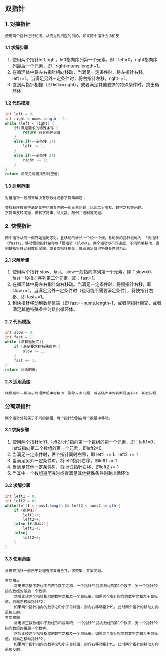 ## 双指针
### 1. 对撞指针
    使用两个指针进行访问，从而达到相应的目的。如果两个指针方向相反
#### 1.1 求解步骤
1. 使用两个指针left,right。left指向序列第一个元素，即：left=0，right指向序列最后一个元素，即：right=nums.length−1。
2. 在循环体中将左右指针相向移动，当满足一定条件时，将左指针右移，left+=1。当满足另外一定条件时，将右指针左移，right−=1。
3. 直到两指针相撞（即 left==right），或者满足其他要求的特殊条件时，跳出循环体
#### 1.2 代码模版
```java
int left = 0;
int right = nums.length - 1;
while (left < right) {
    if(满足要求的特殊条件){
        return 符合条件的值
    }
    else if(一定条件 1){
        left += 1;
    }
    else if(一定条件 2){
        right -= 1;
    }
}
return 没找见或者找到对应值;
```
#### 1.3 适用范围
```text
对撞指针一般用来解决有序数组或者字符串问题：

查找有序数组中满足某些约束条件的一组元素问题：比如二分查找、数字之和等问题。
字符串反转问题：反转字符串、回文数、颠倒二进制等问题。
```
### 2. 快慢指针
    两个指针从同一侧开始遍历序列，且移动的步长一个快一个慢。移动快的指针被称为 「快指针（fast）」，移动慢的指针被称为「慢指针（slow）」。两个指针以不同速度、不同策略移动，直到快指针移动到数组尾端，或者两指针相交，或者满足其他特殊条件时为止
#### 2.1 求解步骤
1. 使用两个指针 slow、fast。slow一般指向序列第一个元素，即：slow=0，fast一般指向序列第二个元素，即：fast=1。
2. 在循环体中将左右指针向右移动。当满足一定条件时，将慢指针右移，即 slow+=1。当满足另外一定条件时（也可能不需要满足条件），将快指针右移，即 fast+=1。
3. 到快指针移动到数组尾端（即 fast==nums.length−1，或者两指针相交，或者满足其他特殊条件时跳出循环体。

#### 2.2 代码模版
```java
int slow = 0;
int fast = 1;
while (没有遍历完){
    if (满足要求的特殊条件){
        slow += 1;
    }
    fast += 1;
}
return 合适的值;

```
#### 2.3 适用范围
```text
快慢指针一般用于处理数组中的移动、删除元素问题，或者链表中的判断是否有环、长度问题。
```
### 分离双指针
    两个指针分别属于不同的数组，两个指针分别在两个数组中移动。
#### 3.1 求解步骤
1. 使用两个指针left1、left2.left1指向第一个数组的第一个元素，即：left1=0，left2指向第二个数组的第一个元素，即left2=0。
2. 当满足一定条件时，两个指针同时右移，即 left1 += 1、left2 += 1
3. 当满足另外一定条件时，将left1指针右移，即left1 += 1
4. 当满足其他一定条件时，将left2指针右移，即left2 += 1
5. 当其中一个数组遍历完时或者满足其他特殊条件时跳出循环体
#### 3.2 求解步骤
```java
int left1 = 0;
int left2 = 0;
while(left1 < nums1.length && left2 < nums2.length){
    if (条件1){
        left1++;
        left2++;
    }else if(条件2){
        left1++;
    }else{
        left2++;
    }
}

```
#### 3.3 使用范围
```text
分离双指针一般用于处理有序数组合并，求交集、并集问题。
```
```text
方向相反
    常用来求排序数组中的两个数字之和，一个指针P1指向数组的第1个数字，另一个指针P2指向数组的最后一个数字，
    然后比较两个指针指向的数字之和及一个目标值。如果两个指针指向的数字之和大于目标值，则向左移动指针P2；
    如果两个指针指向的数字之和小于目标值，则向右移动指针P1。此时两个指针的移动方向是相反的。
方向相同
    常用求正数数组中子数组的和或乘积，一个指针P1指向数组的第1个数字，另一个指针P2指向数组的最后一个数字，
    然后比较两个指针指向的数字之和及一个目标值。如果两个指针指向的数字之和大于目标值，则向左移动指针P2；
    如果两个指针指向的数字之和小于目标值，则向右移动指针P1。此时两个指针的移动方向是相反的。
```
